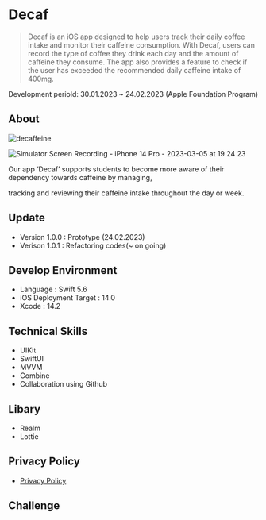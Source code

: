 # Decaf
> Decaf is an iOS app designed to help users track their daily coffee intake and monitor their caffeine consumption. With Decaf, users can record the type of coffee they drink each day and the amount of caffeine they consume. The app also provides a feature to check if the user has exceeded the recommended daily caffeine intake of 400mg.

Development periold: 30.01.2023 ~ 24.02.2023 (Apple Foundation Program)

## About

![decaffeine](https://user-images.githubusercontent.com/43236727/222949690-a570ce1a-c959-4bc2-bd59-40be766ea98f.png)

![Simulator Screen Recording - iPhone 14 Pro - 2023-03-05 at 19 24 23](https://user-images.githubusercontent.com/43236727/222949938-fe7d3b54-8c81-4b13-b5c2-40ba334b224d.gif)


Our app ‘Decaf’ supports students to become more aware of their dependency towards caffeine by managing, 

tracking and reviewing their caffeine intake throughout the day or week.

## Update
- Version 1.0.0 : Prototype (24.02.2023)
- Verison 1.0.1 : Refactoring codes(~ on going)

## Develop Environment
- Language : Swift 5.6
- iOS Deployment Target : 14.0
- Xcode : 14.2

## Technical Skills
- UIKit
- SwiftUI
- MVVM
- Combine
- Collaboration using Github

## Libary
- Realm
- Lottie

## Privacy Policy
- [Privacy Policy](https://wnsgur4092.notion.site/Privacy-Policy-19722dcba877400784abd66352623d04)

## Challenge
